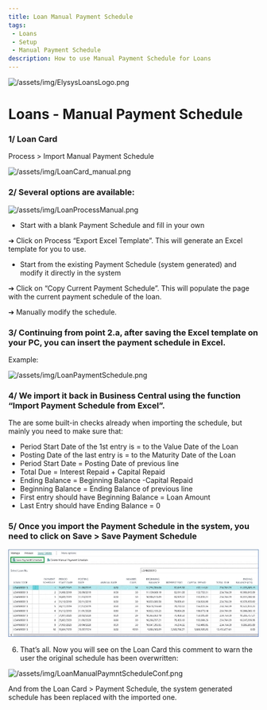 ```yaml
---
title: Loan Manual Payment Schedule
tags: 
 - Loans
 - Setup
 - Manual Payment Schedule
description: How to use Manual Payment Schedule for Loans
---
```


![/assets/img/ElysysLoansLogo.png](../../assets/img/ElysysLoansLogo.png)

# Loans - Manual Payment Schedule

### 1/ Loan Card

Process > Import Manual Payment Schedule

![/assets/img/LoanCard_manual.png](../../assets/img/LoanCard_manual.png)

### 2/ Several options are available:

![/assets/img/LoanProcessManual.png](../../assets/img/LoanProcessManual.png)

- Start with a blank Payment Schedule and fill in your own

➔ Click on Process “Export Excel Template”. 
This will generate an Excel template for you to use.
  - Start from the existing Payment Schedule (system generated) and modify it directly in the system

➔ Click on “Copy Current Payment Schedule”. 
This will populate the page with the current payment schedule of the loan.

➔ Manually modify the schedule.

### 3/ Continuing from point 2.a, after saving the Excel template on your PC, you can insert the payment schedule in Excel.

Example:

![/assets/img/LoanPaymentSchedule.png](../../assets/img/LoanPaymentSchedule.png)

### 4/ We import it back in Business Central using the function “Import Payment Schedule from Excel”.

The are some built-in checks already when importing the schedule, but mainly you need to make sure that:

- Period Start Date of the 1st entry is = to the Value Date of the Loan
- Posting Date of the last entry is = to the Maturity Date of the Loan
- Period Start Date = Posting Date of previous line
- Total Due = Interest Repaid + Capital Repaid
- Ending Balance = Beginning Balance -Capital Repaid
- Beginning Balance = Ending Balance of previous line
- First entry should have Beginning Balance = Loan Amount
- Last Entry should have Ending Balance = 0

### 5/ Once you import the Payment Schedule in the system, you need to click on Save > Save Payment Schedule

![/assets/img/LoanSavePaymentSchedule.png](../../assets/img/LoanSavePaymentSchedule.jpeg)

6. That’s all. Now you will see on the Loan Card this comment to warn the user the original schedule has been overwritten:

![/assets/img/LoanManualPaymntScheduleConf.png](../../assets/img/LoanManualPaymntScheduleConf.png)

And from the Loan Card > Payment Schedule, the system generated schedule has been replaced with the imported one.